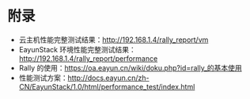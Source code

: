 # 附录

* 云主机性能完整测试结果：http://192.168.1.4/rally_report/vm
* EayunStack 环境性能完整测试结果：http://192.168.1.4/rally_report/performance
* Rally 的使用：https://oa.eayun.cn/wiki/doku.php?id=rally_的基本使用
* 性能测试方案：http://docs.eayun.cn/zh-CN/EayunStack/1.0/html/performance_test/index.html
